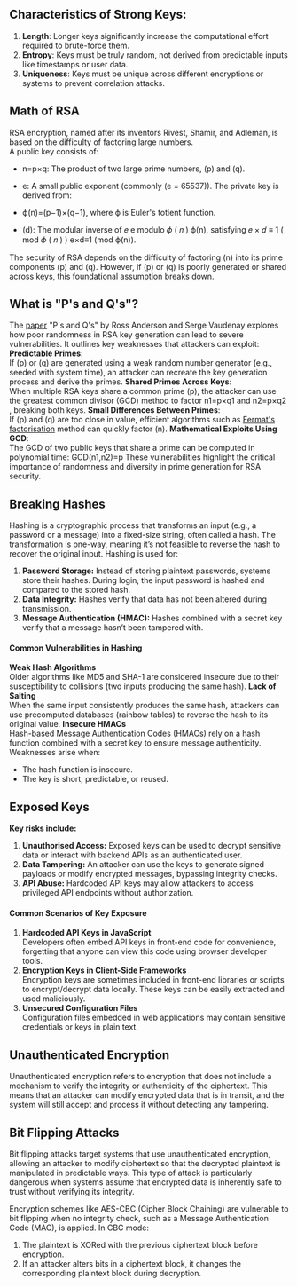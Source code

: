 ## Characteristics of Strong Keys:

1. **Length**: Longer keys significantly increase the computational effort required to brute-force them.
2. **Entropy**: Keys must be truly random, not derived from predictable inputs like timestamps or user data.
3. **Uniqueness**: Keys must be unique across different encryptions or systems to prevent correlation attacks.
## Math of RSA
RSA encryption, named after its inventors Rivest, Shamir, and Adleman, is based on the difficulty of factoring large numbers.  
A public key consists of:
- n=p×q: The product of two large prime numbers, (p) and (q).
- e: A small public exponent (commonly (e = 65537)).
The private key is derived from:

- ϕ(n)=(p−1)×(q−1), where ϕ is Euler's totient function.
- (d): The modular inverse of 𝑒 e modulo 𝜙 ( 𝑛 ) ϕ(n), satisfying 𝑒 × 𝑑 ≡ 1 ( mod 𝜙 ( 𝑛 ) ) e×d≡1 (mod ϕ(n)).

The security of RSA depends on the difficulty of factoring (n) into its prime components (p) and (q). However, if (p) or (q) is poorly generated or shared across keys, this foundational assumption breaks down.
## What is "P's and Q's"?
The [paper](https://www.cl.cam.ac.uk/archive/rja14/Papers/psandqs.pdf) "P's and Q's" by Ross Anderson and Serge Vaudenay explores how poor randomness in RSA key generation can lead to severe vulnerabilities. It outlines key weaknesses that attackers can exploit:
**Predictable Primes**:  
If (p) or (q) are generated using a weak random number generator (e.g., seeded with system time), an attacker can recreate the key generation process and derive the primes.
**Shared Primes Across Keys**:  
When multiple RSA keys share a common prime (p), the attacker can use the greatest common divisor (GCD) method to factor n1​=p×q1​ and n2​=p×q2​, breaking both keys.
**Small Differences Between Primes**:  
If (p) and (q) are too close in value, efficient algorithms such as [Fermat's factorisation](https://en.wikipedia.org/wiki/Fermat%27s_factorization_method) method can quickly factor (n).
**Mathematical Exploits Using GCD**:  
The GCD of two public keys that share a prime can be computed in polynomial time:
GCD(n1​,n2​)=p
These vulnerabilities highlight the critical importance of randomness and diversity in prime generation for RSA security.

## Breaking Hashes
Hashing is a cryptographic process that transforms an input (e.g., a password or a message) into a fixed-size string, often called a hash. The transformation is one-way, meaning it’s not feasible to reverse the hash to recover the original input. Hashing is used for:

1. **Password Storage:** Instead of storing plaintext passwords, systems store their hashes. During login, the input password is hashed and compared to the stored hash.
2. **Data Integrity:** Hashes verify that data has not been altered during transmission.
3. **Message Authentication (HMAC):** Hashes combined with a secret key verify that a message hasn’t been tampered with.
#### Common Vulnerabilities in Hashing
**Weak Hash Algorithms**  
Older algorithms like MD5 and SHA-1 are considered insecure due to their susceptibility to collisions (two inputs producing the same hash).
**Lack of Salting**  
When the same input consistently produces the same hash, attackers can use precomputed databases (rainbow tables) to reverse the hash to its original value.
**Insecure HMACs**  
Hash-based Message Authentication Codes (HMACs) rely on a hash function combined with a secret key to ensure message authenticity. Weaknesses arise when:
- The hash function is insecure.
- The key is short, predictable, or reused.

## Exposed Keys
**Key risks include:**
1. **Unauthorised Access:** Exposed keys can be used to decrypt sensitive data or interact with backend APIs as an authenticated user.
2. **Data Tampering:** An attacker can use the keys to generate signed payloads or modify encrypted messages, bypassing integrity checks.
3. **API Abuse:** Hardcoded API keys may allow attackers to access privileged API endpoints without authorization.
#### Common Scenarios of Key Exposure
1. **Hardcoded API Keys in JavaScript**  
    Developers often embed API keys in front-end code for convenience, forgetting that anyone can view this code using browser developer tools.
2. **Encryption Keys in Client-Side Frameworks**  
    Encryption keys are sometimes included in front-end libraries or scripts to encrypt/decrypt data locally. These keys can be easily extracted and used maliciously.
3. **Unsecured Configuration Files**  
    Configuration files embedded in web applications may contain sensitive credentials or keys in plain text.
## Unauthenticated Encryption
Unauthenticated encryption refers to encryption that does not include a mechanism to verify the integrity or authenticity of the ciphertext. This means that an attacker can modify encrypted data that is in transit, and the system will still accept and process it without detecting any tampering.

## Bit Flipping Attacks
Bit flipping attacks target systems that use unauthenticated encryption, allowing an attacker to modify ciphertext so that the decrypted plaintext is manipulated in predictable ways. This type of attack is particularly dangerous when systems assume that encrypted data is inherently safe to trust without verifying its integrity.

Encryption schemes like AES-CBC (Cipher Block Chaining) are vulnerable to bit flipping when no integrity check, such as a Message Authentication Code (MAC), is applied. In CBC mode:

1. The plaintext is XORed with the previous ciphertext block before encryption.
2. If an attacker alters bits in a ciphertext block, it changes the corresponding plaintext block during decryption.